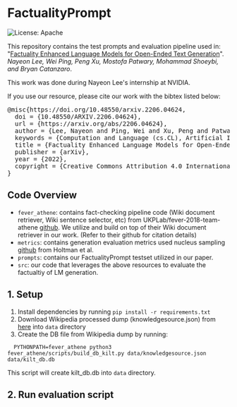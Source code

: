 # FactualityPrompt
![License: Apache](https://img.shields.io/badge/License-Apache2.0-yellow.svg) 
  
This repository contains the test prompts and evaluation pipeline used in: "[Factuality Enhanced Language Models for
Open-Ended Text Generation](https://arxiv.org/pdf/2206.04624.pdf)". _Nayeon Lee, Wei Ping, Peng Xu, Mostofa Patwary, Mohammad Shoeybi, and Bryan Catanzaro_. 

This work was done during Nayeon Lee's internship at NVIDIA.

<!-- <img align="right" src="img/HKUST.jpg" width="12%"> -->

If you use our resource, please cite our work with the bibtex listed below:
<pre>
@misc{https://doi.org/10.48550/arxiv.2206.04624,
  doi = {10.48550/ARXIV.2206.04624},
  url = {https://arxiv.org/abs/2206.04624},
  author = {Lee, Nayeon and Ping, Wei and Xu, Peng and Patwary, Mostofa and Shoeybi, Mohammad and Catanzaro, Bryan},
  keywords = {Computation and Language (cs.CL), Artificial Intelligence (cs.AI), Computers and Society (cs.CY), Machine Learning (cs.LG), FOS: Computer and information sciences, FOS: Computer and information sciences},
  title = {Factuality Enhanced Language Models for Open-Ended Text Generation},
  publisher = {arXiv},
  year = {2022},  
  copyright = {Creative Commons Attribution 4.0 International}
}
</pre>

## Code Overview
* `fever_athene`: contains fact-checking pipeline code (Wiki document retriever, Wiki sentence selector, etc) from UKPLab/fever-2018-team-athene [github](UKPLab/fever-2018-team-athene). We utilize and build on top of their Wiki document retriever in our work. (Refer to their github for citation details)
* `metrics`: contains generation evaluation metrics used nucleus sampling [github](https://github.com/ari-holtzman/degen) from Holtman et al. 
* `prompts`: contains our FactualityPrompt testset utilized in our paper.
* `src`: our code that leverages the above resources to evaluate the factualtiy of LM generation.

## 1. Setup 
1. Install dependencies by running `pip install -r requirements.txt`
2. Download Wikipedia processed dump (knowledgesource.json) from [here](https://github.com/facebookresearch/KILT#kilt-knowledge-source) into `data` directory
3. Create the DB file from Wikipedia dump by running:

```
  PYTHONPATH=fever_athene python3 fever_athene/scripts/build_db_kilt.py data/knowledgesource.json data/kilt_db.db
```
This script will create kilt_db.db into `data` directory. 

## 2. Run evaluation script
